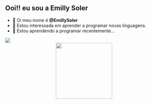 ## Ooi!! eu sou a Emilly Soler

- 👋 Oi meu nome é **@EmillySoler**
- 👀 Estou interessada em aprender a programar novas linguagens.
- 🌱 Estou aprendendo a programar recentemente...
<div>
<a href = "mailto:emilly.soler.camargo@escola.pr.gov.br"><img src="https://img.shields.io/badge/-Gmail-%23333?style=for-the-badge&logo=gmail&logoColor=white" target="_blank">
</div>
<div align="center">
  <a href="https://github.com/EmillySoler">
  <img height="180em" src="https://github-readme-stats.vercel.app/api?username=EmillySoler&show_icons=true&theme=dark&include_all_commits=true&count_private=true"/>
    
</div>


<!---
EmillySoler/EmillySoler is a ✨ special ✨ repository because its `README.md` (this file) appears on your GitHub profile.
You can click the Preview link to take a look at your changes.
--->
